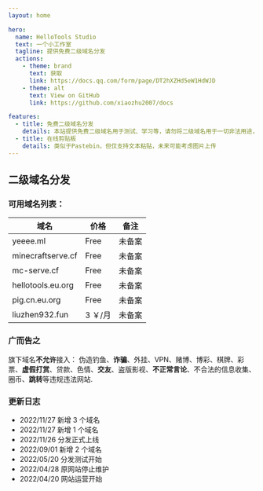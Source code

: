 ```yaml
---
layout: home

hero:
  name: HelloTools Studio
  text: 一个小工作室
  tagline: 提供免费二级域名分发
  actions:
    - theme: brand
      text: 获取
      link: https://docs.qq.com/form/page/DT2hXZHd5eW1HdWJD
    - theme: alt
      text: View on GitHub
      link: https://github.com/xiaozhu2007/docs

features:
  - title: 免费二级域名分发
    details: 本站提供免费二级域名用于测试、学习等，请勿将二级域名用于一切非法用途，一切责任自负！
  - title: 在线剪贴板
    details: 类似于Pastebin，但仅支持文本粘贴，未来可能考虑图片上传
---
```


## 二级域名分发

### 可用域名列表：

| 域名              | 价格    | 备注   |
| ----------------- | ------- | ------ |
| yeeee.ml          | Free    | 未备案 |
| minecraftserve.cf | Free    | 未备案 |
| mc-serve.cf       | Free    | 未备案 |
| hellotools.eu.org | Free    | 未备案 |
| pig.cn.eu.org     | Free    | 未备案 |
| liuzhen932.fun    | 3 ￥/月 | 未备案 |

### 广而告之

旗下域名**不允许**接入：
伪造钓鱼、**诈骗**、外挂、VPN、赌博、博彩、棋牌、彩票、**虚假打赏**、贷款、色情、**交友**、盗版影视、**不正常言论**、不合法的信息收集、圈币、**跳转**等违规违法网站.

### 更新日志

- 2022/11/27 新增 3 个域名
- 2022/11/27 新增 1 个域名
- 2022/11/26 分发正式上线
- 2022/09/01 新增 2 个域名
- 2022/05/20 分发测试开始
- 2022/04/28 原网站停止维护
- 2022/04/20 网站运营开始
